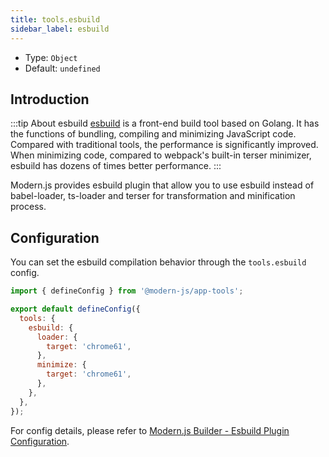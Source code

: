 ```yaml
---
title: tools.esbuild
sidebar_label: esbuild
---
```


- Type: `Object`
- Default: `undefined`

## Introduction

:::tip About esbuild
[esbuild](https://esbuild.github.io/) is a front-end build tool based on Golang. It has the functions of bundling, compiling and minimizing JavaScript code. Compared with traditional tools, the performance is significantly improved. When minimizing code, compared to webpack's built-in terser minimizer, esbuild has dozens of times better performance.
:::

Modern.js provides esbuild plugin that allow you to use esbuild instead of babel-loader, ts-loader and terser for transformation and minification process.

## Configuration

You can set the esbuild compilation behavior through the `tools.esbuild` config.

```js title="modern.config.ts"
import { defineConfig } from '@modern-js/app-tools';

export default defineConfig({
  tools: {
    esbuild: {
      loader: {
        target: 'chrome61',
      },
      minimize: {
        target: 'chrome61',
      },
    },
  },
});
```

For config details, please refer to [Modern.js Builder - Esbuild Plugin Configuration](https://modernjs.dev/builder/en/plugins/plugin-esbuild.html#config).
